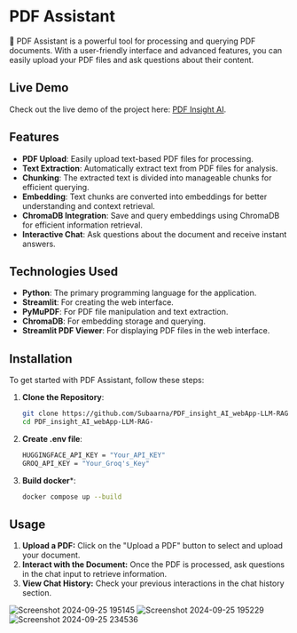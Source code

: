 # PDF Assistant

📄 PDF Assistant is a powerful tool for processing and querying PDF documents. With a user-friendly interface and advanced features, you can easily upload your PDF files and ask questions about their content.


## Live Demo

Check out the live demo of the project here: [PDF Insight AI](https://subarna00-pdf-insight-ai.hf.space).

## Features

- **PDF Upload**: Easily upload text-based PDF files for processing.
- **Text Extraction**: Automatically extract text from PDF files for analysis.
- **Chunking**: The extracted text is divided into manageable chunks for efficient querying.
- **Embedding**: Text chunks are converted into embeddings for better understanding and context retrieval.
- **ChromaDB Integration**: Save and query embeddings using ChromaDB for efficient information retrieval.
- **Interactive Chat**: Ask questions about the document and receive instant answers.


## Technologies Used

- **Python**: The primary programming language for the application.
- **Streamlit**: For creating the web interface.
- **PyMuPDF**: For PDF file manipulation and text extraction.
- **ChromaDB**: For embedding storage and querying.
- **Streamlit PDF Viewer**: For displaying PDF files in the web interface.

## Installation

To get started with PDF Assistant, follow these steps:

1. **Clone the Repository**:
   ```bash
   git clone https://github.com/Subaarna/PDF_insight_AI_webApp-LLM-RAG-.git
   cd PDF_insight_AI_webApp-LLM-RAG-
   ```
2. **Create .env file**:
   ```bash
   HUGGINGFACE_API_KEY = "Your_API_KEY"
   GROQ_API_KEY = "Your_Groq's_Key"
   ```
3. **Build docker***:
   ```bash
   docker compose up --build
   ```
## Usage

1. **Upload a PDF:** Click on the "Upload a PDF" button to select and upload your document.
2. **Interact with the Document:** Once the PDF is processed, ask questions in the chat input to retrieve information.
3. **View Chat History:** Check your previous interactions in the chat history section.


![Screenshot 2024-09-25 195145](https://github.com/user-attachments/assets/5c2898fc-3d91-4828-bbe1-bad8949b7ace)
![Screenshot 2024-09-25 195229](https://github.com/user-attachments/assets/4b4e6a47-5c15-4a47-a6fd-21a412111cba)
![Screenshot 2024-09-25 234536](https://github.com/user-attachments/assets/fd45afb7-537f-4931-b87e-14ec005532c9)
